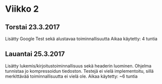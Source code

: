 # Viikko 2

## Torstai 23.3.2017
Lisätty Google Test sekä alustavaa toiminnallisuutta
Aikaa käytetty: 4 tuntia

## Lauantai 25.3.2017
Lisätty lukemis/kirjoitustoiminnallisuus sekä headerin luominen. Ohjelma tunnistaa jo kompressoidun tiedoston. Testejä ei vielä implementoitu, sillä merkittävää toiminnallisuutta ei vielä ole.
Aikaa käytetty: ~6 tuntia
